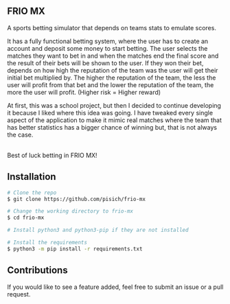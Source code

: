 ## FRIO MX
A sports betting simulator that depends on teams stats to emulate scores.

It has a fully functional betting system, where the user has to create an account and deposit some money to start betting. The user selects the matches they want to bet in and when the matches end the final score and the result of their bets will be shown to the user. If they won their bet, depends on how high the reputation of the team was the user will get their initial bet multiplied by. The higher the reputation of the team, the less the user will profit from that bet and the lower the reputation of the team, the more the user will profit. (Higher risk = Higher reward)

At first, this was a school project, but then I decided to continue developing it because I liked where this idea was going. I have tweaked every single aspect of the application to make it mimic real matches where the team that has better statistics has a bigger chance of winning but, that is not always the case.

</br>Best of luck betting in FRIO MX!
## Installation

```bash
# Clone the repo
$ git clone https://github.com/pisich/frio-mx

# Change the working directory to frio-mx
$ cd frio-mx

# Install python3 and python3-pip if they are not installed

# Install the requirements
$ python3 -m pip install -r requirements.txt
```

## Contributions
If you would like to see a feature added, feel free to submit an issue or a pull request.
